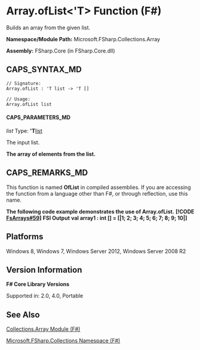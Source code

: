 # Array.ofList<'T> Function (F#)

Builds an array from the given list.

**Namespace/Module Path:** Microsoft.FSharp.Collections.Array

**Assembly:** FSharp.Core (in FSharp.Core.dll)


## CAPS_SYNTAX_MD

```
// Signature:
Array.ofList : 'T list -> 'T []

// Usage:
Array.ofList list
```

#### CAPS_PARAMETERS_MD
*list*
Type: **'T**[list](http://msdn.microsoft.com/en-us/library/c627b668-477b-4409-91ed-06d7f1b3e4a7)


The input list.



**The array of elements from the list.**
## CAPS_REMARKS_MD
This function is named **OfList** in compiled assemblies. If you are accessing the function from a language other than F#, or through reflection, use this name.

**The following code example demonstrates the use of Array.ofList.**
**[!CODE [FsArrays#59](../CodeSnippet/VS_Snippets_Fsharp/fsarrays/FSharp/fs/program.fs#59)]**
**FSI Output**
**val array1 : int [] = [|1; 2; 3; 4; 5; 6; 7; 8; 9; 10|]**
## Platforms
Windows 8, Windows 7, Windows Server 2012, Windows Server 2008 R2


## Version Information
**F# Core Library Versions**

Supported in: 2.0, 4.0, Portable




## See Also
[Collections.Array Module &#40;F&#35;&#41;](Collections.Array+Module+%28F%23%29.md)

[Microsoft.FSharp.Collections Namespace &#40;F&#35;&#41;](Microsoft.FSharp.Collections+Namespace+%28F%23%29.md)

